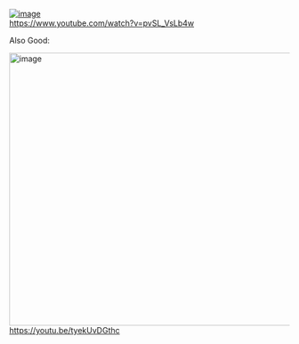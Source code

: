 [![image](https://github.com/user-attachments/assets/cc89e6ed-c7d6-4f81-a99e-306b3bc1ef62)](https://www.youtube.com/watch?v=pvSL_VsLb4w)   
https://www.youtube.com/watch?v=pvSL_VsLb4w   


Also Good:

[<img width="1283" height="491" alt="image" src="https://github.com/user-attachments/assets/1e414df1-88cd-4ee2-9136-67f137f5a59a" />](https://youtu.be/tyekUvDGthc)  
https://youtu.be/tyekUvDGthc  


